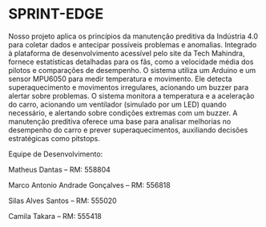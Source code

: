 # SPRINT-EDGE

Nosso projeto aplica os princípios da manutenção preditiva da Indústria 4.0 para coletar dados e antecipar possíveis problemas e anomalias. Integrado à plataforma de desenvolvimento acessível pelo site da Tech Mahindra, fornece estatísticas detalhadas para os fãs, como a velocidade média dos pilotos e comparações de desempenho.
O sistema utiliza um Arduino e um sensor MPU6050 para medir temperatura e movimento. Ele detecta superaquecimento e movimentos irregulares, acionando um buzzer para alertar sobre problemas. O sistema monitora a temperatura e a aceleração do carro, acionando um ventilador (simulado por um LED) quando necessário, e alertando sobre condições extremas com um buzzer.
A manutenção preditiva oferece uma base para analisar melhorias no desempenho do carro e prever superaquecimentos, auxiliando decisões estratégicas como pitstops.

Equipe de Desenvolvimento:

Matheus Dantas – RM: 558804

Marco Antonio Andrade Gonçalves – RM: 556818

Silas Alves Santos – RM: 555020

Camila Takara – RM: 555418
